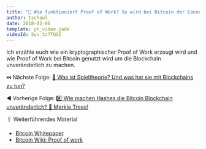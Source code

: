 ```yaml
---
title: "💪 Wie funktioniert Proof of Work? So wird bei Bitcoin der Consens gesichert."
author: tschaul
date: 2018-05-06
template: yt_video.jade
videoId: 5yo_3z7TQSI
---
```


Ich erzähle euch wie ein kryptographischer Proof of Work erzeugt wird und wie Proof of Work bei Bitcoin genutzt wird um die Blockchain unveränderlich zu machen.

<span class="more"></span>

⏭️ Nächste Folge: [🎲 Was ist Spieltheorie? Und was hat sie mit Blockchains zu tun?](http://dasunwahrscheinliche.de/articles/cryptoeconomics_video_005/)

◀️ Vorherige Folge: [#️⃣ Wie machen Hashes die Bitcoin Blockchain unveränderlich? 🌳 Merkle Trees!](http://dasunwahrscheinliche.de/articles/cryptoeconomics_video_003/)

🖇️ Weiterführendes Material 
- [Bitcoin Whitepaper](https://bitcoin.org/bitcoin.pdf) 
- [Bitcoin Wiki: Proof of work](https://en.bitcoin.it/wiki/Proof_of_work) 
